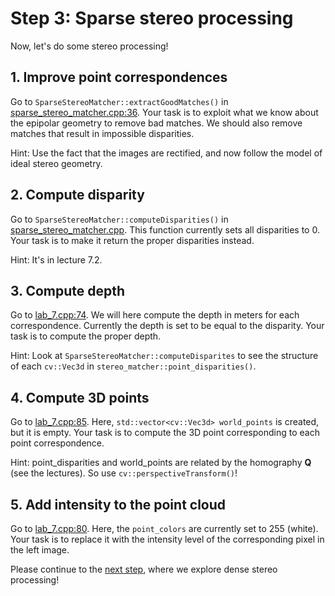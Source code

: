 # Step 3: Sparse stereo processing
Now, let's do some stereo processing!

## 1. Improve point correspondences
Go to `SparseStereoMatcher::extractGoodMatches()` in [sparse_stereo_matcher.cpp:36](https://github.com/tek5030/lab_07/blob/main/sparse_stereo_matcher.cpp#L36).
Your task is to exploit what we know about the epipolar geometry to remove bad matches.
We should also remove matches that result in impossible disparities.

Hint: Use the fact that the images are rectified, and now follow the model of ideal stereo geometry.

## 2. Compute disparity
Go to `SparseStereoMatcher::computeDisparities()` in [sparse_stereo_matcher.cpp](https://github.com/tek5030/lab_07/blob/main/sparse_stereo_matcher.cpp).
This function currently sets all disparities to 0.
Your task is to make it return the proper disparities instead.

Hint: It's in lecture 7.2.

## 3. Compute depth
Go to [lab_7.cpp:74](https://github.com/tek5030/lab_07/blob/main/lab_7.cpp#L74).
We will here compute the depth in meters for each correspondence.
Currently the depth is set to be equal to the disparity.
Your task is to compute the proper depth.

Hint: Look at ```SparseStereoMatcher::computeDisparites``` to see the structure of each ```cv::Vec3d``` in 
```stereo_matcher::point_disparities()```.

## 4. Compute 3D points
Go to [lab_7.cpp:85](https://github.com/tek5030/lab_07/blob/main/lab_7.cpp#L85).
Here, `std::vector<cv::Vec3d> world_points` is created, but it is empty.
Your task is to compute the 3D point corresponding to each point correspondence.

Hint: point_disparities and world_points are related by the homography **Q** (see the lectures).
So use `cv::perspectiveTransform()`!

## 5. Add intensity to the point cloud
Go to [lab_7.cpp:80](https://github.com/tek5030/lab_07/blob/main/lab_7.cpp#L80).
Here, the `point_colors` are currently set to 255 (white).
Your task is to replace it with the intensity level of the corresponding pixel in the left image.

Please continue to the [next step](4-dense-stereo-processing.md), where we explore dense stereo processing!
